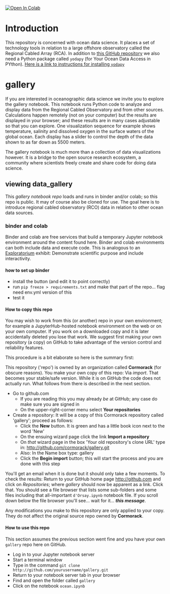 <!--[![Build Status](https://travis-ci.org/cormorack/gallery.svg?branch=master)](https://travis-ci.org/cormorack/gallery)-->

[![Open In Colab](https://colab.research.google.com/assets/colab-badge.svg)](https://colab.research.google.com/github/cormorack/gallery/blob/master/data_gallery.ipynb)

# Introduction

This repository is concerned with ocean data science. It places a set of technology tools in relation to
a large offshore observatory called the Regional Cabled Array (RCA). In addition to
[this GitHub repository](https://github.com/cormorack/gallery) we also need a Python package
called `yodapy` (for Your Ocean Data Access in PYthon). 
[Here is a link to instructions for installing `yodapy`](https://github.com/cormorack/yodapy)


# gallery

If you are interested in oceanographic data science we invite you to explore the gallery notebook.
This notebook runs Python code to analyze and display data from the Regional Cabled Observatory and
from other sources. Calculations happen remotely (not on your computer) but the results are displayed 
in your browser; and these results are in many cases adjustable so that you can explore. One visualization 
sequence for example shows temperature, salinity and dissolved oxygen in the surface waters of the global 
ocean. Each display has a slider to control the depth of the data shown to as far down as 5500 meters.

The gallery notebook is much more than a collection of data visualizations however. It is a bridge to 
the open source research ecosystem, a community where scientists freely create and share code for doing 
data science.


## viewing **data_gallery**


This *gallery notebook repo* loads and runs in binder and/or colab; so this repo is public.  It may of course also 
be cloned for use. The goal here is to introduce regional cabled observatory (RCO) data in relation to other ocean data sources.


### binder and colab

Binder and colab are free services that build a temporary Jupyter notebook environment around the content
found here. Binder and colab environments can both include data and execute code. 
This is analogous to an [Exploratorium](http://exploratorium.com) exhibit: Demonstrate scientific purpose and 
include interactivity. 


#### how to set up binder 

- install the button (and edit it to point correctly) 
- run `pip freeze > requirements.txt` and make that part of the repo... flag need env.yml version of this
- test it


#### How to copy this repo

You may wish to work from this (or another) repo in your own environment; for example a JupyterHub-hosted
notebook environment on the web or on your own computer. 
If you work on a downloaded copy and it is later accidentally deleted you lose that work. We suggest first making 
your own repository (a copy) on GitHub to take advantage of the version control and reliability features. 

This procedure is a bit elaborate so here is the summary first: 

This repository ('repo') is owned by an organization called **Cormorack** (for obscure reasons). 
You make your own copy of this repo: Via *import*. That becomes your stable/safe version. While it 
is on GitHub the code does not actually run. What follows from there is described in the next section.

- Go to github.com
  - If you are reading this you may already *be* at GitHub; any case do make sure you are signed in
  - On the upper-right-corner menu select **Your repositories**
- Create a repository: It will be a copy of this Cormorack repository called 'gallery'; proceed as follows:
  - Click the **New** button. It is green and has a little book icon next to the word 'New'
  - On the ensuing wizard page click the link **Import a repository**
  - On *that* wizard page in the box 'Your old repository's clone URL' type in: http://github.com/cormorack/gallery.git
  - Also:  In the Name box type: gallery
  - Click the **Begin import** button; this will start the process and you are done with this step 


You'll get an email when it is done but it should only take a few moments. To check the results: 
Return to your GitHub home page http://github.com and click on *Repositories*; where *gallery* should 
now be apparent as a link. Click that. You should see a file browser that lists some sub-folders and some 
files including that all-important `d'Orsay.ipynb` notebook file. If you scroll down below the file browser
you'll see... wait for it... ***this message***.


Any modifications you make to this repository are only applied to your copy. They do not affect the original
source repo owned by **Cormorack**. 


#### How to use this repo


This section assumes the previous section went fine and you have your own `gallery` repo here on GitHub.


- Log in to your Jupyter notebook server
- Start a terminal window
- Type in the command `git clone http://github.com/yourusername/gallery.git`
- Return to your notebook server tab in your browser
- Find and open the folder called `gallery`
- Click on the notebook `ocean.ipynb`
